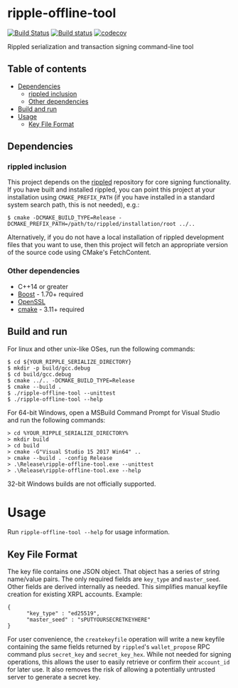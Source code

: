 # ripple-offline-tool
 
[![Build Status](https://travis-ci.org/ximinez/ripple-offline-tool.svg?branch=master)](https://travis-ci.org/ximinez/ripple-offline-tool)
[![Build status](https://ci.appveyor.com/api/projects/status/ypsy8txb79ppe4g0?svg=true)](https://ci.appveyor.com/project/ximinez/ripple-offline-tool)
[![codecov](https://codecov.io/gh/ximinez/ripple-offline-tool/branch/master/graph/badge.svg)](https://codecov.io/gh/ximinez/ripple-offline-tool)

Rippled serialization and transaction signing command-line tool

## Table of contents

* [Dependencies](#dependencies)
  * [rippled inclusion](#rippled-inclusion)
  * [Other dependencies](#other-dependencies)
* [Build and run](#build-and-run)
* [Usage](#guide)
  * [Key File Format](#key-file-format)

## Dependencies

### rippled inclusion

This project depends on the [rippled](https://github.com/ripple/rippled.git)
repository for core signing functionality. If you have built and installed
rippled, you can point this project at your installation using
`CMAKE_PREFIX_PATH` (if you have installed in a standard system search path,
this is not needed), e.g.:

```
$ cmake -DCMAKE_BUILD_TYPE=Release -DCMAKE_PREFIX_PATH=/path/to/rippled/installation/root ../..
```

Alternatively, if you do not have a local installation of rippled development
files that you want to use, then this project will fetch an appropriate
version of the source code using CMake's FetchContent.


### Other dependencies

* C++14 or greater
* [Boost](http://www.boost.org/) - 1.70+ required
* [OpenSSL](https://www.openssl.org/)
* [cmake](https://cmake.org) - 3.11+ required

## Build and run

For linux and other unix-like OSes, run the following commands:

```
$ cd ${YOUR_RIPPLE_SERIALIZE_DIRECTORY}
$ mkdir -p build/gcc.debug
$ cd build/gcc.debug
$ cmake ../.. -DCMAKE_BUILD_TYPE=Release
$ cmake --build .
$ ./ripple-offline-tool --unittest
$ ./ripple-offline-tool --help
```

For 64-bit Windows, open a MSBuild Command Prompt for Visual Studio
and run the following commands:

```
> cd %YOUR_RIPPLE_SERIALIZE_DIRECTORY%
> mkdir build
> cd build
> cmake -G"Visual Studio 15 2017 Win64" ..
> cmake --build . -config Release
> .\Release\ripple-offline-tool.exe --unittest
> .\Release\ripple-offline-tool.exe --help
```

32-bit Windows builds are not officially supported.

# Usage

Run `ripple-offline-tool --help` for usage information.

## Key File Format

The key file contains one JSON object. That object has a series of string
name/value pairs. The only required fields are `key_type` and
`master_seed`. Other fields are derived internally as needed. This
simplifies manual keyfile creation for existing XRPL accounts. Example:

```
{
      "key_type" : "ed25519",
      "master_seed" : "sPUTYOURSECRETKEYHERE"
}
```

For user convenience, the `createkeyfile` operation will write a new keyfile
containing the same fields returned by `rippled`'s `wallet_propose` RPC command
plus `secret_key` and `secret_key_hex`. While not needed for signing operations,
this allows the user to easily retrieve or confirm their `account_id` for later
use. It also removes the risk of allowing a potentially untrusted server to
generate a secret key.
